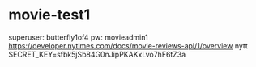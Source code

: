 # movie-test1
superuser: butterfly1of4 pw: movieadmin1
https://developer.nytimes.com/docs/movie-reviews-api/1/overview
nytt SECRET_KEY=sfbk5jSb84G0nJipPKAKxLvo7hF6tZ3a